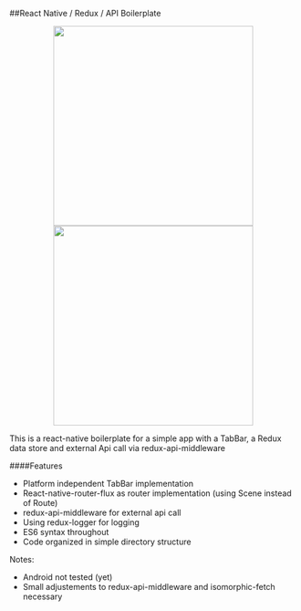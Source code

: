##React Native / Redux / API Boilerplate

<div align="center">
<img align="center" src="https://raw.githubusercontent.com/sodascope/react-native-redux-api-boilerplate/master/screenshots/screen_one.png" width="350"/>
<img align="center" src="https://raw.githubusercontent.com/sodascope/react-native-redux-api-boilerplate/master/screenshots/screen_two.png" width="350"/>
</div>

This is a react-native boilerplate for a simple app with a TabBar, a Redux data store and external Api call via redux-api-middleware

####Features
- Platform independent TabBar implementation
- React-native-router-flux as router implementation (using Scene instead of Route)
- redux-api-middleware for external api call
- Using redux-logger for logging
- ES6 syntax throughout
- Code organized in simple directory structure

Notes:
- Android not tested (yet)
- Small adjustements to redux-api-middleware and isomorphic-fetch necessary
